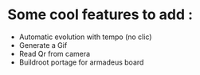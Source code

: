 # Some cool features to add :

- Automatic evolution with tempo (no clic)
- Generate a Gif 
- Read Qr from camera
- Buildroot portage for armadeus board
